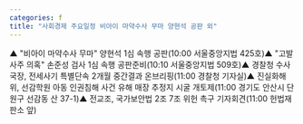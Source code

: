 ```yaml
---
categories: f
title: "사회경제 주요일정 비아이 마약수사 무마 양현석 공판 외"
---
```

▲ "비아이 마약수사 무마" 양현석 1심 속행 공판(10:00 서울중앙지법 425호)▲ "고발사주 의혹" 손준성 검사 1심 속행 공판준비(10:10 서울중앙지법 509호)▲ 경찰청 수사국장, 전세사기 특별단속 2개월 중간결과 온브리핑(11:00 경찰청 기자실)▲ 진실화해위, 선감학원 아동 인권침해 사건 유해 매장 추정지 시굴 개토제(11:00 경기도 안산시 단원구 선감동 산 37-1)▲ 전교조, 국가보안법 2조 7조 위헌 촉구 기자회견(11:00 헌법재판소 앞)